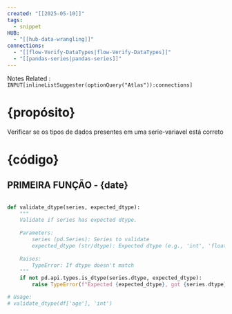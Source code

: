 ```yaml
---
created: "[[2025-05-10]]"
tags:
  - snippet
HUB:
  - "[[hub-data-wrangling]]"
connections:
  - "[[flow-Verify-DataTypes|flow-Verify-DataTypes]]"
  - "[[pandas-series|pandas-series]]"
---
```


Notes Related : `INPUT[inlineListSuggester(optionQuery("Atlas")):connections]` 

# {propósito}

Verificar se os tipos de dados presentes em uma serie-variavel está correto

# {código}

## PRIMEIRA FUNÇÃO - {date}

```python

def validate_dtype(series, expected_dtype):
    """
    Validate if series has expected dtype.
    
    Parameters:
        series (pd.Series): Series to validate
        expected_dtype (str/dtype): Expected dtype (e.g., 'int', 'float', 'category')
    
    Raises:
        TypeError: If dtype doesn't match
    """
    if not pd.api.types.is_dtype(series.dtype, expected_dtype):
        raise TypeError(f"Expected {expected_dtype}, got {series.dtype}")

# Usage:
# validate_dtype(df['age'], 'int')


```